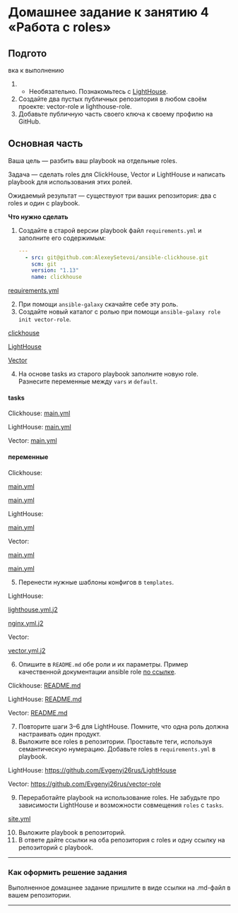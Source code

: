 # Домашнее задание к занятию 4 «Работа с roles»

## Подгото
вка к выполнению

1. * Необязательно. Познакомьтесь с [LightHouse](https://youtu.be/ymlrNlaHzIY?t=929).
2. Создайте два пустых публичных репозитория в любом своём проекте: vector-role и lighthouse-role.
3. Добавьте публичную часть своего ключа к своему профилю на GitHub.

## Основная часть

Ваша цель — разбить ваш playbook на отдельные roles. 

Задача — сделать roles для ClickHouse, Vector и LightHouse и написать playbook для использования этих ролей. 

Ожидаемый результат — существуют три ваших репозитория: два с roles и один с playbook.

**Что нужно сделать**

1. Создайте в старой версии playbook файл `requirements.yml` и заполните его содержимым:

   ```yaml
   ---
     - src: git@github.com:AlexeySetevoi/ansible-clickhouse.git
       scm: git
       version: "1.13"
       name: clickhouse 
   ```
[requirements.yml](playbook%2Frequirements.yml)

2. При помощи `ansible-galaxy` скачайте себе эту роль.
3. Создайте новый каталог с ролью при помощи `ansible-galaxy role init vector-role`.

[clickhouse](playbook%2Froles%2Fclickhouse)

[LightHouse](playbook%2Froles%2FLightHouse)

[Vector](playbook%2Froles%2FVector)

4. На основе tasks из старого playbook заполните новую role. Разнесите переменные между `vars` и `default`. 

#### tasks
Clickhouse: [main.yml](playbook%2Froles%2Fclickhouse%2Ftasks%2Fmain.yml)

LightHouse: [main.yml](playbook%2Froles%2FLightHouse%2Ftasks%2Fmain.yml)

Vector: [main.yml](playbook%2Froles%2FVector%2Ftasks%2Fmain.yml)

#### переменные
Clickhouse:

[main.yml](playbook%2Froles%2Fclickhouse%2Fdefaults%2Fmain.yml)

[main.yml](playbook%2Froles%2Fclickhouse%2Fvars%2Fmain.yml)

LightHouse: 

[main.yml](playbook%2Froles%2FLightHouse%2Fvars%2Fmain.yml)

Vector: 

[main.yml](playbook%2Froles%2FVector%2Fdefaults%2Fmain.yml)

[main.yml](playbook%2Froles%2FVector%2Fvars%2Fmain.yml)

5. Перенести нужные шаблоны конфигов в `templates`.

LightHouse: 

[lighthouse.yml.j2](playbook%2Froles%2FLightHouse%2Ftemplates%2Flighthouse.yml.j2)

[nginx.yml.j2](playbook%2Froles%2FLightHouse%2Ftemplates%2Fnginx.yml.j2)

Vector: 

[vector.yml.j2](playbook%2Froles%2FVector%2Ftemplates%2Fvector.yml.j2)


6. Опишите в `README.md` обе роли и их параметры. Пример качественной документации ansible role [по ссылке](https://github.com/cloudalchemy/ansible-prometheus).

Clickhouse: [README.md](playbook%2Froles%2Fclickhouse%2FREADME.md)

LightHouse: [README.md](playbook%2Froles%2FLightHouse%2FREADME.md)

Vector: [README.md](playbook%2Froles%2FVector%2FREADME.md)

7. Повторите шаги 3–6 для LightHouse. Помните, что одна роль должна настраивать один продукт.
8. Выложите все roles в репозитории. Проставьте теги, используя семантическую нумерацию. Добавьте roles в `requirements.yml` в playbook.

LightHouse: https://github.com/Evgenyi26rus/LightHouse

Vector: https://github.com/Evgenyi26rus/vector-role

9. Переработайте playbook на использование roles. Не забудьте про зависимости LightHouse и возможности совмещения `roles` с `tasks`.

[site.yml](playbook%2Fsite.yml)

10. Выложите playbook в репозиторий.
11. В ответе дайте ссылки на оба репозитория с roles и одну ссылку на репозиторий с playbook.

---

### Как оформить решение задания

Выполненное домашнее задание пришлите в виде ссылки на .md-файл в вашем репозитории.

---
